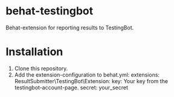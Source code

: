 behat-testingbot
================

Behat-extension for reporting results to TestingBot.

Installation
============

1. Clone this repository.
2. Add the extension-configuration to behat.yml:
    extensions:
        ResultSubmitter\TestingBot\Extension:
            key: Your key from the testingbot-account-page.
            secret: your_secret
